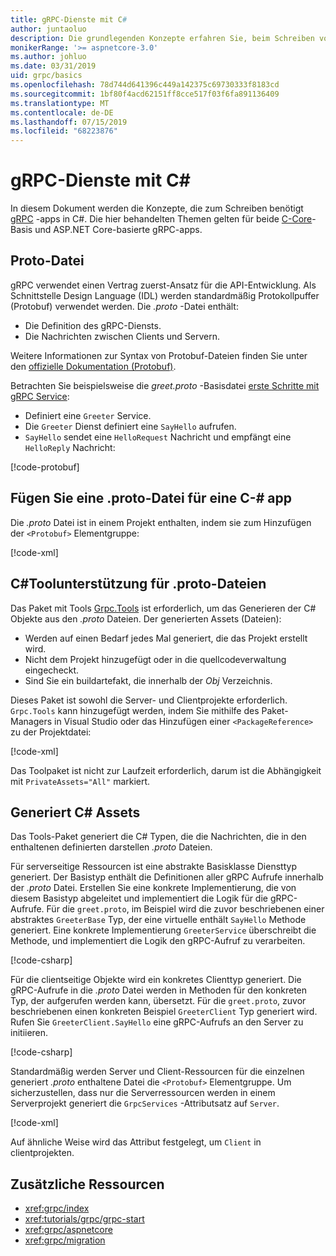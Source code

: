 ```yaml
---
title: gRPC-Dienste mit C#
author: juntaoluo
description: Die grundlegenden Konzepte erfahren Sie, beim Schreiben von gRPC-Dienste mit C#.
monikerRange: '>= aspnetcore-3.0'
ms.author: johluo
ms.date: 03/31/2019
uid: grpc/basics
ms.openlocfilehash: 78d744d641396c449a142375c69730333f8183cd
ms.sourcegitcommit: 1bf80f4acd62151ff8cce517f03f6fa891136409
ms.translationtype: MT
ms.contentlocale: de-DE
ms.lasthandoff: 07/15/2019
ms.locfileid: "68223876"
---
```

# <a name="grpc-services-with-c"></a>gRPC-Dienste mit C\#

In diesem Dokument werden die Konzepte, die zum Schreiben benötigt [gRPC](https://grpc.io/docs/guides/) -apps in C#. Die hier behandelten Themen gelten für beide [C-Core](https://grpc.io/blog/grpc-stacks)-Basis und ASP.NET Core-basierte gRPC-apps.

## <a name="proto-file"></a>Proto-Datei

gRPC verwendet einen Vertrag zuerst-Ansatz für die API-Entwicklung. Als Schnittstelle Design Language (IDL) werden standardmäßig Protokollpuffer (Protobuf) verwendet werden. Die *.proto* -Datei enthält:

* Die Definition des gRPC-Diensts.
* Die Nachrichten zwischen Clients und Servern.

Weitere Informationen zur Syntax von Protobuf-Dateien finden Sie unter den [offizielle Dokumentation (Protobuf)](https://developers.google.com/protocol-buffers/docs/proto3).

Betrachten Sie beispielsweise die *greet.proto* -Basisdatei [erste Schritte mit gRPC Service](xref:tutorials/grpc/grpc-start):

* Definiert eine `Greeter` Service.
* Die `Greeter` Dienst definiert eine `SayHello` aufrufen.
* `SayHello` sendet eine `HelloRequest` Nachricht und empfängt eine `HelloReply` Nachricht:

[!code-protobuf[](~/tutorials//grpc/grpc-start/sample/GrpcGreeter/Protos/greet.proto)]

## <a name="add-a-proto-file-to-a-c-app"></a>Fügen Sie eine .proto-Datei für eine C-\# app

Die *.proto* Datei ist in einem Projekt enthalten, indem sie zum Hinzufügen der `<Protobuf>` Elementgruppe:

[!code-xml[](~/tutorials/grpc/grpc-start/sample/GrpcGreeter/GrpcGreeter.csproj?highlight=2&range=7-9)]

## <a name="c-tooling-support-for-proto-files"></a>C#Toolunterstützung für .proto-Dateien

Das Paket mit Tools [Grpc.Tools](https://www.nuget.org/packages/Grpc.Tools/) ist erforderlich, um das Generieren der C# Objekte aus den *.proto* Dateien. Der generierten Assets (Dateien):

* Werden auf einen Bedarf jedes Mal generiert, die das Projekt erstellt wird.
* Nicht dem Projekt hinzugefügt oder in die quellcodeverwaltung eingecheckt.
* Sind Sie ein buildartefakt, die innerhalb der *Obj* Verzeichnis.

Dieses Paket ist sowohl die Server- und Clientprojekte erforderlich. `Grpc.Tools` kann hinzugefügt werden, indem Sie mithilfe des Paket-Managers in Visual Studio oder das Hinzufügen einer `<PackageReference>` zu der Projektdatei:

[!code-xml[](~/tutorials/grpc/grpc-start/sample/GrpcGreeter/GrpcGreeter.csproj?highlight=1&range=15)]

Das Toolpaket ist nicht zur Laufzeit erforderlich, darum ist die Abhängigkeit mit `PrivateAssets="All"` markiert.

## <a name="generated-c-assets"></a>Generiert C# Assets

Das Tools-Paket generiert die C# Typen, die die Nachrichten, die in den enthaltenen definierten darstellen *.proto* Dateien.

Für serverseitige Ressourcen ist eine abstrakte Basisklasse Diensttyp generiert. Der Basistyp enthält die Definitionen aller gRPC Aufrufe innerhalb der *.proto* Datei. Erstellen Sie eine konkrete Implementierung, die von diesem Basistyp abgeleitet und implementiert die Logik für die gRPC-Aufrufe. Für die `greet.proto`, im Beispiel wird die zuvor beschriebenen einer abstraktes `GreeterBase` Typ, der eine virtuelle enthält `SayHello` Methode generiert. Eine konkrete Implementierung `GreeterService` überschreibt die Methode, und implementiert die Logik den gRPC-Aufruf zu verarbeiten.

[!code-csharp[](~/tutorials//grpc/grpc-start/sample/GrpcGreeter/Services/GreeterService.cs?name=snippet)]

Für die clientseitige Objekte wird ein konkretes Clienttyp generiert. Die gRPC-Aufrufe in die *.proto* Datei werden in Methoden für den konkreten Typ, der aufgerufen werden kann, übersetzt. Für die `greet.proto`, zuvor beschriebenen einen konkreten Beispiel `GreeterClient` Typ generiert wird. Rufen Sie `GreeterClient.SayHello` eine gRPC-Aufrufs an den Server zu initiieren.

[!code-csharp[](~/tutorials//grpc/grpc-start/sample/GrpcGreeterClient/Program.cs?highlight=5-8&name=snippet)]

Standardmäßig werden Server und Client-Ressourcen für die einzelnen generiert *.proto* enthaltene Datei die `<Protobuf>` Elementgruppe. Um sicherzustellen, dass nur die Serverressourcen werden in einem Serverprojekt generiert die `GrpcServices` -Attributsatz auf `Server`.

[!code-xml[](~/tutorials//grpc/grpc-start/sample/GrpcGreeter/GrpcGreeter.csproj?highlight=2&range=7-9)]

Auf ähnliche Weise wird das Attribut festgelegt, um `Client` in clientprojekten.

## <a name="additional-resources"></a>Zusätzliche Ressourcen

* <xref:grpc/index>
* <xref:tutorials/grpc/grpc-start>
* <xref:grpc/aspnetcore>
* <xref:grpc/migration>
